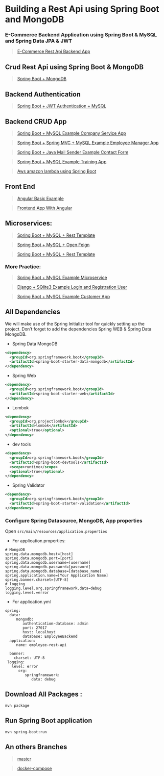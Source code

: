 # Building a Rest Api using Spring Boot and MongoDB

### E-Commerce Backend Application using Spring Boot & MySQL and Spring Data JPA & JWT

> [E-Commerce Rest Api Backend App](https://github.com/ndourbamba18/ecommerce-spring-api-rest)

## Crud Rest Api using Spring Boot & MongoDB

> [Spring Boot + MongoDB](https://github.com/ndourbamba18/spring-mongodb-rest-api-crud-example)


## Backend Authentication

> [Spring Boot + JWT Authentication + MySQL](https://github.com/ndourbamba18/user-registration-jwt-api-rest)

## Backend CRUD App

> [Spring Boot + MySQL Example Company Service App](https://github.com/ndourbamba18/company-service)

> [Spring Boot + Spring MVC + MySQL Example Employee Manager App ](https://github.com/ndourbamba18/spring-boot-mvc-employee-manager)

> [Spring Boot + Java Mail Sender Example Contact Form](https://github.com/ndourbamba18/contact-form)

> [Spring Boot + MySQL Example Training App](https://github.com/ndourbamba18/training-rest-api)

> [Aws amazon lambda using Spring Boot](https://github.com/ndourbamba18/aws-amazon-lambda-backend-using-spring-boot)

## Front End

> [Angular Basic Example](https://github.com/ndourbamba18/angular-app)

> [Frontend App With Angular](https://github.com/ndourbamba18/aws-amazon-lambda-using-angular)

## Microservices:
> [Spring Boot + MySQL + Rest Template](https://github.com/ndourbamba18/Microservices)
 
> [Spring Boot + MySQL + Open Feign](https://github.com/ndourbamba18/SpringBoot-Microservices-Using-FeignClients)

> [Spring Boot + MySQL + Rest Template](https://github.com/ndourbamba18/spring-boot-rest-template)

### More Practice:

> [Spring Boot + MySQL Example Microservice](https://github.com/ndourbamba18/SpringBoot-Microservices)

>  [Django + SQlite3 Example Login and Registration User](https://github.com/ndourbamba18/login-registration-app)

> [Spring Boot + MySQL Example Customer App](https://github.com/ndourbamba18/customer-app)

## All Dependencies
We will make use of the Spring Initializr tool for quickly setting up the project. Don’t forget to add the dependencies Spring WEB &
Spring Data MongoDB.

- Spring Data MongoDB
```xml
<dependency>
  <groupId>org.springframework.boot</groupId>
  <artifactId>spring-boot-starter-data-mongodb</artifactId>
</dependency>
```
- Spring Web
```xml
<dependency>
  <groupId>org.springframework.boot</groupId>
  <artifactId>spring-boot-starter-web</artifactId>
</dependency>
```
- Lombok
```xml
<dependency>
  <groupId>org.projectlombok</groupId>
  <artifactId>lombok</artifactId>
  <optional>true</optional>
</dependency>
``` 
- dev tools
```xml
<dependency>
  <groupId>org.springframework.boot</groupId>
  <artifactId>spring-boot-devtools</artifactId>
  <scope>runtime</scope>
  <optional>true</optional>
</dependency>
```
- Spring Validator
```xml
<dependency>
  <groupId>org.springframework.boot</groupId>
  <artifactId>spring-boot-starter-validation</artifactId>
</dependency>
 ```  
### Configure Spring Datasource, MongoDB, App properties
Open `src/main/resources/application.properties`
- For application.properties:
```
# MongoDB
spring.data.mongodb.host=[host]
spring.data.mongodb.port=[port]
spring.data.mongodb.username=[username]
spring.data.mongodb.password=[password]
spring.data.mongodb.database=[database_name]
spring.application.name=[Your Application Name]
spring.banner.charset=[UTF-8]
# logging
logging.level.org.springframework.data=debug
logging.level.=error
```
- For application.yml
```
spring:
  data:
     mongodb:
        authentication-database: admin
        port: 27017
        host: localhost
        database: EmployeeBackend
  application:
     name: employee-rest-api

  banner:
    charset: UTF-8
 logging:
   level: error 
      org:
         springframework:
            data: debug
```

## Download All Packages :
```
mvn package
```
## Run Spring Boot application
```
mvn spring-boot:run
```

## An others Branches

> [master](https://github.com/ndourbamba18/ecommerce-spring-api-rest/tree/commandLineRunner)

> [docker-compose](https://github.com/ndourbamba18/ecommerce-spring-api-rest/tree/docker-compose)


